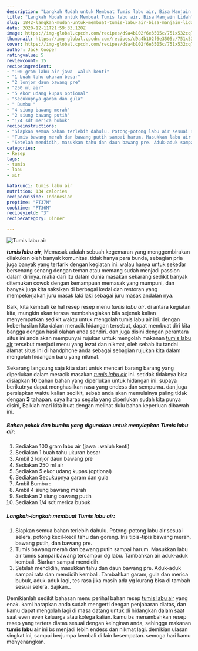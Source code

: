 ```yaml
---
description: "Langkah Mudah untuk Membuat Tumis labu air, Bisa Manjain Lidah"
title: "Langkah Mudah untuk Membuat Tumis labu air, Bisa Manjain Lidah"
slug: 1842-langkah-mudah-untuk-membuat-tumis-labu-air-bisa-manjain-lidah
date: 2020-12-11T21:59:33.120Z
image: https://img-global.cpcdn.com/recipes/d9a4b102f6e3505c/751x532cq70/tumis-labu-air-foto-resep-utama.jpg
thumbnail: https://img-global.cpcdn.com/recipes/d9a4b102f6e3505c/751x532cq70/tumis-labu-air-foto-resep-utama.jpg
cover: https://img-global.cpcdn.com/recipes/d9a4b102f6e3505c/751x532cq70/tumis-labu-air-foto-resep-utama.jpg
author: Jack Cooper
ratingvalue: 5
reviewcount: 15
recipeingredient:
- "100 gram labu air jawa  waluh kenti"
- "1 buah tahu ukuran besar"
- "2 lonjor daun bawang pre"
- "250 ml air"
- "5 ekor udang kupas optional"
- "Secukupnya garam dan gula"
- " Bumbu "
- "4 siung bawang merah"
- "2 siung bawang putih"
- "1/4 sdt merica bubuk"
recipeinstructions:
- "Siapkan semua bahan terlebih dahulu. Potong-potong labu air sesuai selera, potong kecil-kecil tahu dan goreng. Iris tipis-tipis bawang merah, bawang putih, dan bawang pre."
- "Tumis bawang merah dan bawang putih sampai harum. Masukkan labu air tumis sampai bawang tercampur dg labu. Tambahkan air aduk-aduk kembali. Biarkan sampai mendidih."
- "Setelah mendidih, masukkan tahu dan daun bawang pre. Aduk-aduk sampai rata dan mendidih kembali. Tambahkan garam, gula dan merica bubuk, aduk-aduk lagi, tes rasa jika masih ada yg kurang bisa di tambah sesuai selera. Sajikan.."
categories:
- Resep
tags:
- tumis
- labu
- air

katakunci: tumis labu air 
nutrition: 134 calories
recipecuisine: Indonesian
preptime: "PT37M"
cooktime: "PT36M"
recipeyield: "3"
recipecategory: Dinner

---
```



![Tumis labu air](https://img-global.cpcdn.com/recipes/d9a4b102f6e3505c/751x532cq70/tumis-labu-air-foto-resep-utama.jpg)

<b><i>tumis labu air</i></b>, Memasak adalah sebuah kegemaran yang menggembirakan dilakukan oleh banyak komunitas. tidak hanya para bunda, sebagian pria juga banyak yang tertarik dengan kegiatan ini. walau hanya untuk sekedar bersenang senang dengan teman atau memang sudah menjadi passion dalam dirinya. maka dari itu dalam dunia masakan sekarang sedikit banyak ditemukan cowok dengan kemampuan memasak yang mumpuni, dan banyak juga kita saksikan di berbagai kedai dan restoran yang mempekerjakan juru masak laki laki sebagai juru masak andalan nya.

Baik, kita kembali ke hal resep resep menu <i>tumis labu air</i>. di antara kegiatan kita, mungkin akan terasa membahagiakan bila sejenak kalian menyempatkan sedikit waktu untuk mengolah tumis labu air ini. dengan keberhasilan kita dalam meracik hidangan tersebut, dapat membuat diri kita bangga dengan hasil olahan anda sendiri. dan juga disini dengan perantara situs ini anda akan mempunyai rujukan untuk mengolah makanan <u>tumis labu air</u> tersebut menjadi menu yang lezat dan nikmat, oleh sebab itu tandai alamat situs ini di handphone anda sebagai sebagian rujukan kita dalam mengolah hidangan baru yang nikmat.




Sekarang langsung saja kita start untuk mencari barang barang yang diperlukan dalam meracik masakan <u><i>tumis labu air</i></u> ini. setidak tidaknya bisa disiapkan <b>10</b> bahan bahan yang diperlukan untuk hidangan ini. supaya berikutnya dapat menghasilkan rasa yang endess dan sempurna. dan juga persiapkan waktu kalian sedikit, sebab anda akan memulainya paling tidak dengan <b>3</b> tahapan. saya harap segala yang diperlukan sudah kita punya disini, Baiklah mari kita buat dengan melihat dulu bahan keperluan dibawah ini.

<!--inarticleads1-->

##### Bahan pokok dan bumbu yang digunakan untuk menyiapkan Tumis labu air:

1. Sediakan 100 gram labu air (jawa : waluh kenti)
1. Sediakan 1 buah tahu ukuran besar
1. Ambil 2 lonjor daun bawang pre
1. Sediakan 250 ml air
1. Sediakan 5 ekor udang kupas (optional)
1. Sediakan Secukupnya garam dan gula
1. Ambil  Bumbu :
1. Ambil 4 siung bawang merah
1. Sediakan 2 siung bawang putih
1. Sediakan 1/4 sdt merica bubuk




<!--inarticleads2-->

##### Langkah-langkah membuat Tumis labu air:

1. Siapkan semua bahan terlebih dahulu. Potong-potong labu air sesuai selera, potong kecil-kecil tahu dan goreng. Iris tipis-tipis bawang merah, bawang putih, dan bawang pre.
1. Tumis bawang merah dan bawang putih sampai harum. Masukkan labu air tumis sampai bawang tercampur dg labu. Tambahkan air aduk-aduk kembali. Biarkan sampai mendidih.
1. Setelah mendidih, masukkan tahu dan daun bawang pre. Aduk-aduk sampai rata dan mendidih kembali. Tambahkan garam, gula dan merica bubuk, aduk-aduk lagi, tes rasa jika masih ada yg kurang bisa di tambah sesuai selera. Sajikan..




Demikianlah sedikit bahasan menu perihal bahan resep <u>tumis labu air</u> yang enak. kami harapkan anda sudah mengerti dengan penjabaran diatas, dan kamu dapat mengolah lagi di masa datang untuk di hidangkan dalam saat saat even even keluarga atau kolega kalian. kamu bs menambahkan resep resep yang tertera diatas sesuai dengan keinginan anda, sehingga makanan <b>tumis labu air</b> ini bs menjadi lebih endess dan nikmat lagi. demikian ulasan singkat ini, sampai berjumpa kembali di lain kesempatan. semoga hari kamu menyenangkan.
